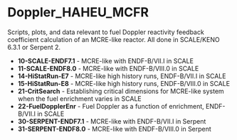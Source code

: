 # Doppler_HAHEU_MCFR

Scripts, plots, and data relevant to fuel Doppler reactivity feedback coefficient calculation of an MCRE-like reactor.
All done in SCALE/KENO 6.3.1 or Serpent 2.

* **10-SCALE-ENDF7.1**    - MCRE-like with ENDF-B/VII.I in SCALE
* **11-SCALE-ENDF8.0**    - MCRE-like with ENDF-B/VIII.0 in SCALE
* **14-HiStatRun-E7**     - MCRE-like high history runs, ENDF-B/VII.I in SCALE
* **15-HiStatRun-E8**     - MCRE-like high history runs, ENDF-B/VIII.0 in SCALE
* **21-CritSearch**       - Establishing critical dimensions for MCRE-like system when the fuel enrichment varies in SCALE
* **22-FuelDopplerEnr**   - Fuel Doppler as a function of enrichment, ENDF-B/VII.I in SCALE
* **30-SERPENT-ENDF7.1**  - MCRE-like with ENDF-B/VII.I in Serpent
* **31-SERPENT-ENDF8.0**  - MCRE-like with ENDF-B/VIII.0 in Serpent
